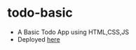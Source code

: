 # todo-basic
* A Basic Todo App using HTML,CSS,JS
* Deployed [here](https://siddharth25pandey.github.io/todo-basic/)
